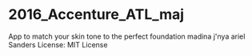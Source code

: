 # 2016_Accenture_ATL_maj
App to match your skin tone to the perfect foundation
madina
j'nya
ariel Sanders
License:
MIT License